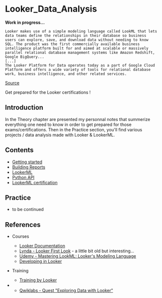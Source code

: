 # Looker_Data_Analysis
__Work in progress...__

```
Looker makes use of a simple modeling language called LookML that lets data teams define the relationships in their database so business users can explore, save, and download data without needing to know SQL. The product was the first commercially available business intelligence platform built for and aimed at scalable or massively parallel relational database management systems like Amazon Redshift, Google BigQuery...
[...]
The Looker Platform for Data operates today as a part of Google Cloud Platform and offers a wide variety of tools for relational database work, business intelligence, and other related services. 
```
[Source](https://en.wikipedia.org/wiki/Looker_(company))

Get prepared for the Looker certifications ! 

## Introduction
In the Theory chapter are presented my personnal notes that summerize everything one need to know in order to get prepared for those exams/certifications. Then in the Practice section, you'll find various projects / data analysis made with Looker & LookerML.

## Contents
- [Getting started](Looker_Data_Analysis/tree/main/01.LookML_Dev#1-getting-started)
- [Building Reports](Looker_Data_Analysis/tree/main/01.LookML_Dev#2-building-reports)
- [LookerML](Looker_Data_Analysis/tree/main/01.LookML_Dev#3-lookerml)
- [Python API](Looker_Data_Analysis\01.LookML_Dev\python_api.md) 
- [LookerML certification](Looker_Data_Analysis\01.LookML_Dev\what_to_know.md)

## Practice
- to be continued


## References
- Courses
  - [Looker Documentation](https://docs.looker.com/) 
  - [Lynda - Looker First Look](https://anonym.to/?https://www.lynda.com/Looker-tutorials/Looker-First-Look/585255-2.html) - a little bit old but interesting...
  - [Udemy - Mastering LookML: Looker's Modeling Language](https://anonym.to/?https://www.udemy.com/course/looker-lookml/)
  - [Developing in Looker](https://vimeo.com/showcase/4978458)

- Training
  - [Training by Looker](https://training.looker.com/) 
- - [Qwiklabs - Quest "Exploring Data with Looker"](https://www.qwiklabs.com/quests/165)

